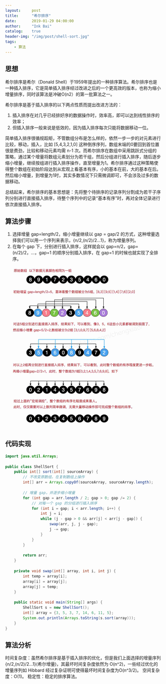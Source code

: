 ```yaml
---
layout:     post
title:      "希尔排序"
date:       2019-01-29 04:00:00
author:     "Ink Bai"
catalog:    true
header-img: "/img/post/shell-sort.jpg"
tags:
    - 算法
---
```


## 思想
希尔排序是希尔（Donald Shell）于1959年提出的一种排序算法。希尔排序也是一种插入排序，它是简单插入排序经过改进之后的一个更高效的版本，也称为缩小增量排序，同时该算法是冲破O(n2）的第一批算法之一。

希尔排序是基于插入排序的以下两点性质而提出改进方法的：

1. 插入排序在对几乎已经排好序的数据操作时，效率高，即可以达到线性排序的效率；
2. 但插入排序一般来说是低效的，因为插入排序每次只能将数据移动一位。

简单插入排序很循规蹈矩，不管数组分布是怎么样的，依然一步一步的对元素进行比较，移动，插入，比如 [5,4,3,2,1,0] 这种倒序序列，数组末端的0要回到首位置很是费劲，比较和移动元素均需 n-1 次。而希尔排序在数组中采用跳跃式分组的策略，通过某个增量将数组元素划分为若干组，然后分组进行插入排序，随后逐步缩小增量，继续按组进行插入排序操作，直至增量为1。希尔排序通过这种策略使得整个数组在初始阶段达到从宏观上看基本有序，小的基本在前，大的基本在后。然后缩小增量，到增量为1时，其实多数情况下只需微调即可，不会涉及过多的数据移动。

总结起来，希尔排序的基本思想是：先将整个待排序的记录序列分割成为若干子序列分别进行直接插入排序，待整个序列中的记录“基本有序”时，再对全体记录进行依次直接插入排序。

## 算法步骤

1. 选择增量 gap=length/2，缩小增量继续以 gap = gap/2 的方式，这种增量选择我们可以用一个序列来表示，{n/2,(n/2)/2...1}，称为增量序列。
2. 在每个 gap 下，分别进行插入排序，这样就会以 gap=n/2，gap=(n/2)/2，...，gap=1 的顺序分别插入排序，在 gap=1 的时候也就实现了全排序。

![](/img/content/shell-sort.jpg)

## 代码实现

```java
import java.util.Arrays;

public class ShellSort {
    public int[] sort(int[] sourceArray) {
        // 不改变原数组，在复制数组上操作
        int[] arr = Arrays.copyOf(sourceArray, sourceArray.length);

        // 增量 gap，并逐步缩小增量
        for (int gap = arr.length / 2; gap > 0; gap /= 2) {
            // 对每一个 gap 的分组进行插入排序
            for (int i = gap; i < arr.length; i++) {
                int j = i;
                while (j - gap > 0 && arr[j] < arr[j - gap]) {
                    swap(arr, j, j - gap);
                    j -= gap;
                }
            }
        }

        return arr;
    }

    private void swap(int[] array, int i, int j) {
        int temp = array[i];
        array[i] = array[j];
        array[j] = temp;
    }

    public static void main(String[] args) {
        ShellSort s = new ShellSort();
        int[] array = {3, 5, 3, 7, 14, 6, 11, 5};
        System.out.println(Arrays.toString(s.sort(array)));
    }
}
```

## 算法分析
时间复杂度：虽然希尔排序是基于插入排序的优化，但是我们上面选择的增量序列{n/2,(n/2)/2...1}(希尔增量)，其最坏时间复杂度依然为 O(n^2)，一些经过优化的增量序列如 Hibbard 经过复杂证明可使得最坏时间复杂度为O(n^3/2)。
空间复杂度：O(1)。
稳定性：稳定的排序算法。
